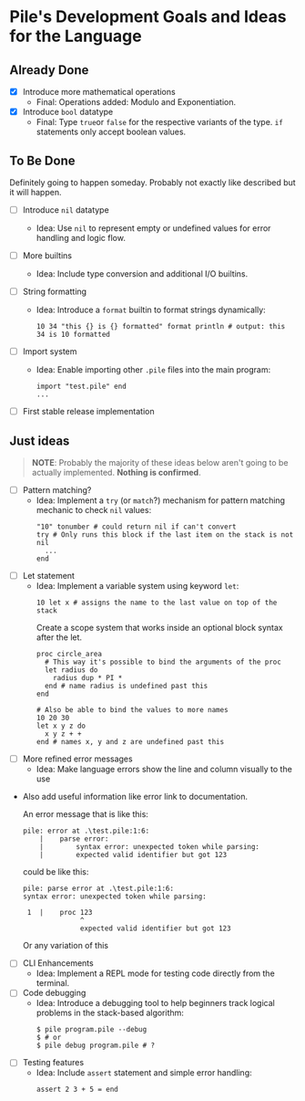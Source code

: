 # Pile's Development Goals and Ideas for the Language

## Already Done
- [X] Introduce more mathematical operations
  * Final: Operations added: Modulo and Exponentiation.
- [X] Introduce `bool` datatype
  * Final: Type `true`or `false` for the respective variants of the type.
           `if` statements only accept boolean values. 

## To Be Done
Definitely going to happen someday. Probably not exactly like described but it will happen.

- [ ] Introduce `nil` datatype
  * Idea: Use `nil` to represent empty or undefined values for error handling and logic flow.
- [ ] More builtins
  * Idea: Include type conversion and additional I/O builtins.
- [ ] String formatting
  * Idea: Introduce a `format` builtin to format strings dynamically:
    ```pile
    10 34 "this {} is {} formatted" format println # output: this 34 is 10 formatted
    ```
- [ ] Import system
  * Idea: Enable importing other `.pile` files into the main program:
    ```pile
    import "test.pile" end
    ...
    ```
- [ ] First stable release implementation


## Just ideas
> **NOTE**: Probably the majority of these ideas below aren't going to be actually implemented. **Nothing is confirmed**.

- [ ] Pattern matching?
  * Idea: Implement a `try` (or `match`?) mechanism for pattern matching mechanic to check `nil` values:
    ```
    "10" tonumber # could return nil if can't convert 
    try # Only runs this block if the last item on the stack is not nil
      ...
    end
    ```
- [ ] Let statement
  * Idea: Implement a variable system using keyword `let`:
    ```
    10 let x # assigns the name to the last value on top of the stack
    ```
    Create a scope system that works inside an optional block syntax after the let.
    ```
    proc circle_area
      # This way it's possible to bind the arguments of the proc
      let radius do
        radius dup * PI *
      end # name radius is undefined past this
    end
    
    # Also be able to bind the values to more names
    10 20 30
    let x y z do
      x y z + +
    end # names x, y and z are undefined past this
    ```
- [ ] More refined error messages
  * Idea: Make language errors show the line and column visually to the use
*   Also add useful information like error link to documentation.
    
    An error message that is like this:
    ```
    pile: error at .\test.pile:1:6:
        |    parse error:
        |        syntax error: unexpected token while parsing:
        |        expected valid identifier but got 123
    ```
    could be like this:
    ```
    pile: parse error at .\test.pile:1:6:
    syntax error: unexpected token while parsing:
    
     1  |    proc 123
                  ^
                  expected valid identifier but got 123                 
    ```
    Or any variation of this
- [ ] CLI Enhancements
  * Idea: Implement a REPL mode for testing code directly from the terminal.
- [ ] Code debugging
  * Idea: Introduce a debugging tool to help beginners track logical problems in the stack-based algorithm:
    ```console
    $ pile program.pile --debug
    $ # or
    $ pile debug program.pile # ?
    ```
- [ ] Testing features
  * Idea: Include `assert` statement and simple error handling:
    ```pile
    assert 2 3 + 5 = end
    ```
